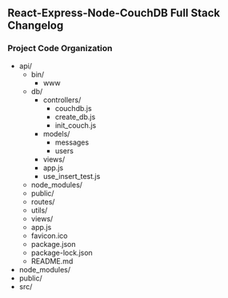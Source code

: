 ## React-Express-Node-CouchDB Full Stack Changelog
### Project Code Organization
- api/
  - bin/
    - www
  - db/
    - controllers/
      - couchdb.js
      - create_db.js
      - init_couch.js
    - models/
      - messages
      - users
    - views/
    - app.js
    - use_insert_test.js
  - node_modules/
  - public/
  - routes/
  - utils/
  - views/
  - app.js
  - favicon.ico
  - package.json
  - package-lock.json
  - README.md
- node_modules/
- public/
- src/
